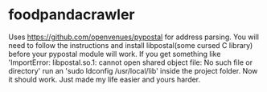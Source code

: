 # foodpandacrawler
Uses https://github.com/openvenues/pypostal for address parsing. 
You will need to follow the instructions and install libpostal(some cursed C library) before your pypostal module will work.
If you get something like 'ImportError: libpostal.so.1: cannot open shared object file: No such file or directory' run an 'sudo ldconfig /usr/local/lib' inside the project folder. Now it should work.
Just made my life easier and yours harder.

